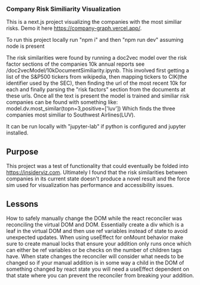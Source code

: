 ### Company Risk Similiarity Visualization
This is a next.js project visualizing the companies with the most similiar risks. Demo it here https://company-graph.vercel.app/. 

To run this project locally run "npm i" and then "npm run dev" assuming node is present

The risk similarities were found by running a doc2vec model over the risk factor sections of the companies 10k annual reports see /doc2vecModel/10kDocumentSimiliarity.ipynb.
This involved first getting a list of the S&P500 tickers from wikipedia, then mapping tickers to CIK(the identifier used by the SEC), then finding the url of the most recent 10k for each and finally parsing the "risk factors" section from the documents at these urls. Once all the text is present the model is trained and similiar risk companies can be found with something like:
    model.dv.most_similar(topn=3,positive=['luv'])
Which finds the three companies most similiar to Southwest Airlines(LUV).

It can be run locally with "jupyter-lab" if python is configured and jupyter installed.

## Purpose
This project was a test of functionality that could eventually be folded into https://insiderviz.com. Ultimately I found that the risk similarities between companies in its current state doesn't produce a novel result and the force sim used for visualization has performance and accessibility issues.

## Lessons
How to safely manually change the DOM while the react reconciler was reconciling the virtual DOM and DOM. Essentially create a div which is a leaf in the virtual DOM and then use ref variables instead of state to avoid unexpected updates. When using useEffect for onMount behavior make sure to create manual locks that ensure your addition only runs once which can either be ref variables or be checks on the number of children tags have. When state changes the reconciler will consider what needs to be changed so if your manual addition is in some way a child in the DOM of something changed by react state you will need a useEffect dependent on that state where you can prevent the reconciler from breaking your addition.

